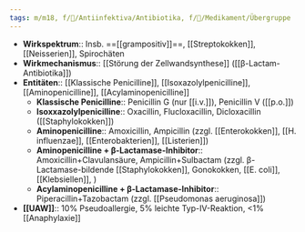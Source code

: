 ```yaml
---
tags: m/m18, f/🦠/Antiinfektiva/Antibiotika, f/💊/Medikament/Übergruppe
---
```

- **Wirkspektrum**:: Insb. ==[[grampositiv]]==, [[Streptokokken]], [[Neisserien]], Spirochäten
- **Wirkmechanismus**:: [[Störung der Zellwandsynthese]] ([[β-Lactam-Antibiotika]])
- **Entitäten**:: [[Klassische Penicilline]], [[Isoxazolylpenicilline]], [[Aminopenicilline]], [[Acylaminopenicilline]]
	- **Klassische Penicilline**:: Penicillin G (nur [[i.v.]]), Penicillin V ([[p.o.]])
	- **Isoxxazolylpenicilline**:: Oxacillin, Flucloxacillin, Dicloxacillin ([[Staphylokokken]])
	- **Aminopenicilline**:: Amoxicillin, Ampicillin (zzgl. [[Enterokokken]], [[H. influenzae]], [[Enterobakterien]], [[Listerien]])
	- **Aminopenicilline + β-Lactamase-Inhibitor**:: Amoxicillin+Clavulansäure, Ampicillin+Sulbactam (zzgl. β-Lactamase-bildende [[Staphylokokken]], Gonokokken, [[E. coli]], [[Klebsiellen]], )
	- **Acylaminopenicilline + β-Lactamase-Inhibitor**:: Piperacillin+Tazobactam (zzgl. [[Pseudomonas aeruginosa]])
- **[[UAW]]**:: 10% Pseudoallergie, 5% leichte Typ-IV-Reaktion, <1% [[Anaphylaxie]]

